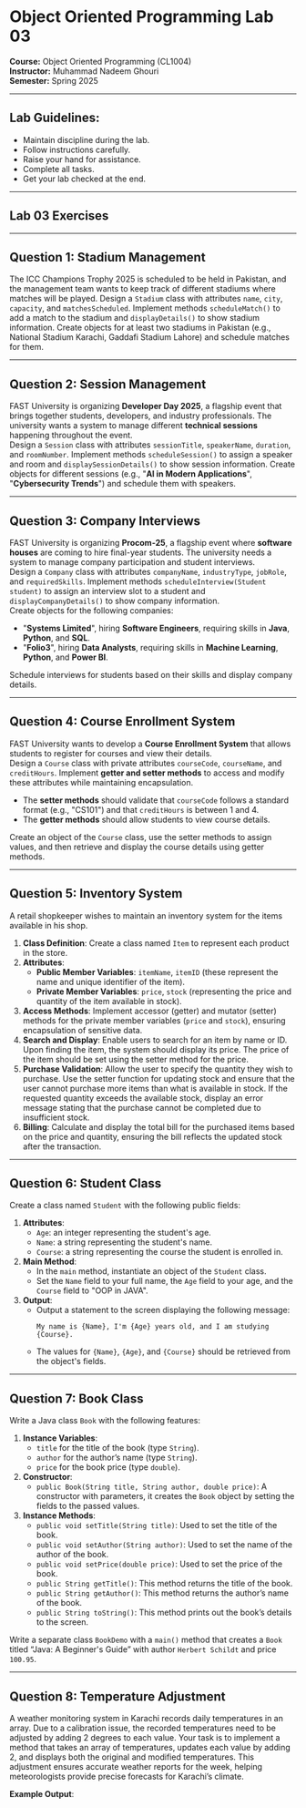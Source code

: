 # Object Oriented Programming Lab 03

**Course:** Object Oriented Programming (CL1004)  
**Instructor:** Muhammad Nadeem Ghouri  
**Semester:** Spring 2025  

---

## Lab Guidelines:
- Maintain discipline during the lab.  
- Follow instructions carefully.  
- Raise your hand for assistance.  
- Complete all tasks.  
- Get your lab checked at the end.  

---

## Lab 03 Exercises

---

## **Question 1: Stadium Management**
The ICC Champions Trophy 2025 is scheduled to be held in Pakistan, and the management team wants to keep track of different stadiums where matches will be played. Design a `Stadium` class with attributes `name`, `city`, `capacity`, and `matchesScheduled`. Implement methods `scheduleMatch()` to add a match to the stadium and `displayDetails()` to show stadium information. Create objects for at least two stadiums in Pakistan (e.g., National Stadium Karachi, Gaddafi Stadium Lahore) and schedule matches for them.

---

## **Question 2: Session Management**
FAST University is organizing **Developer Day 2025**, a flagship event that brings together students, developers, and industry professionals. The university wants a system to manage different **technical sessions** happening throughout the event.  
Design a `Session` class with attributes `sessionTitle`, `speakerName`, `duration`, and `roomNumber`. Implement methods `scheduleSession()` to assign a speaker and room and `displaySessionDetails()` to show session information. Create objects for different sessions (e.g., "**AI in Modern Applications**", "**Cybersecurity Trends**") and schedule them with speakers.

---

## **Question 3: Company Interviews**
FAST University is organizing **Procom-25**, a flagship event where **software houses** are coming to hire final-year students. The university needs a system to manage company participation and student interviews.  
Design a `Company` class with attributes `companyName`, `industryType`, `jobRole`, and `requiredSkills`. Implement methods `scheduleInterview(Student student)` to assign an interview slot to a student and `displayCompanyDetails()` to show company information.  
Create objects for the following companies:
- "**Systems Limited**", hiring **Software Engineers**, requiring skills in **Java**, **Python**, and **SQL**.
- "**Folio3**", hiring **Data Analysts**, requiring skills in **Machine Learning**, **Python**, and **Power BI**.

Schedule interviews for students based on their skills and display company details.

---

## **Question 4: Course Enrollment System**
FAST University wants to develop a **Course Enrollment System** that allows students to register for courses and view their details.  
Design a `Course` class with private attributes `courseCode`, `courseName`, and `creditHours`. Implement **getter and setter methods** to access and modify these attributes while maintaining encapsulation.  
- The **setter methods** should validate that `courseCode` follows a standard format (e.g., "CS101") and that `creditHours` is between 1 and 4.
- The **getter methods** should allow students to view course details.

Create an object of the `Course` class, use the setter methods to assign values, and then retrieve and display the course details using getter methods.

---

## **Question 5: Inventory System**
A retail shopkeeper wishes to maintain an inventory system for the items available in his shop.  
1. **Class Definition**: Create a class named `Item` to represent each product in the store.  
2. **Attributes**:
   - **Public Member Variables**: `itemName`, `itemID` (these represent the name and unique identifier of the item).
   - **Private Member Variables**: `price`, `stock` (representing the price and quantity of the item available in stock).
3. **Access Methods**: Implement accessor (getter) and mutator (setter) methods for the private member variables (`price` and `stock`), ensuring encapsulation of sensitive data.
4. **Search and Display**: Enable users to search for an item by name or ID. Upon finding the item, the system should display its price. The price of the item should be set using the setter method for the price.
5. **Purchase Validation**: Allow the user to specify the quantity they wish to purchase. Use the setter function for updating stock and ensure that the user cannot purchase more items than what is available in stock. If the requested quantity exceeds the available stock, display an error message stating that the purchase cannot be completed due to insufficient stock.
6. **Billing**: Calculate and display the total bill for the purchased items based on the price and quantity, ensuring the bill reflects the updated stock after the transaction.

---

## **Question 6: Student Class**
Create a class named `Student` with the following public fields:  
1. **Attributes**:
   - `Age`: an integer representing the student's age.
   - `Name`: a string representing the student's name.
   - `Course`: a string representing the course the student is enrolled in.
2. **Main Method**:
   - In the `main` method, instantiate an object of the `Student` class.
   - Set the `Name` field to your full name, the `Age` field to your age, and the `Course` field to "OOP in JAVA".
3. **Output**:
   - Output a statement to the screen displaying the following message:
     ```
     My name is {Name}, I'm {Age} years old, and I am studying {Course}.
     ```
   - The values for `{Name}`, `{Age}`, and `{Course}` should be retrieved from the object's fields.

---

## **Question 7: Book Class**
Write a Java class `Book` with the following features:  
1. **Instance Variables**:
   - `title` for the title of the book (type `String`).
   - `author` for the author’s name (type `String`).
   - `price` for the book price (type `double`).
2. **Constructor**:
   - `public Book(String title, String author, double price)`: A constructor with parameters, it creates the `Book` object by setting the fields to the passed values.
3. **Instance Methods**:
   - `public void setTitle(String title)`: Used to set the title of the book.
   - `public void setAuthor(String author)`: Used to set the name of the author of the book.
   - `public void setPrice(double price)`: Used to set the price of the book.
   - `public String getTitle()`: This method returns the title of the book.
   - `public String getAuthor()`: This method returns the author’s name of the book.
   - `public String toString()`: This method prints out the book’s details to the screen.

Write a separate class `BookDemo` with a `main()` method that creates a `Book` titled “Java: A Beginner's Guide” with author `Herbert Schildt` and price `100.95`.

---

## **Question 8: Temperature Adjustment**
A weather monitoring system in Karachi records daily temperatures in an array. Due to a calibration issue, the recorded temperatures need to be adjusted by adding 2 degrees to each value. Your task is to implement a method that takes an array of temperatures, updates each value by adding 2, and displays both the original and modified temperatures. This adjustment ensures accurate weather reports for the week, helping meteorologists provide precise forecasts for Karachi’s climate.

**Example Output**: